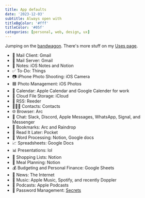 ```yaml
---
title: App defaults
date: '2023-12-03'
subtitle: Always open with
titleBgColor: '#fff'
titleColor: '#05f'
categories: [personal, web, design, ux]
---
```


Jumping on the [bandwagon](https://defaults.rknight.me/). There's more stuff on my [Uses page](/uses).

- 📨 Mail Client: Gmail
- 📮 Mail Server: Gmail
- 📝 Notes: iOS Notes and Notion
- ✅ To-Do: Things
- 📷 iPhone Photo Shooting: iOS Camera
- 🟦 Photo Management: iOS Photos
- 📆 Calendar: Apple Calendar and Google Calender for work
- 📁 Cloud File Storage: iCloud
- 📖 RSS: Reeder
- 🙍🏻‍♂️ Contacts: Contacts
- 🌐 Browser: Arc
- 💬 Chat: Slack, Discord, Apple Messages, WhatsApp, Signal, and Messenger
- 🔖 Bookmarks: Arc and Raindrop
- 📑 Read It Later: Pocket
- 📜 Word Processing: Notion, Google docs
- 📈 Spreadsheets: Google Docs
- 📊 Presentations: lol
- 🛒 Shopping Lists: Notion
- 🍴 Meal Planning: Notion
- 💰 Budgeting and Personal Finance: Google Sheets
- 📰 News: The Internet
- 🎵 Music: Apple Music, Spotify, and recently Doppler
- 🎤 Podcasts: Apple Podcasts
- 🔐 Password Management: [Secrets](https://secrets.app/)
